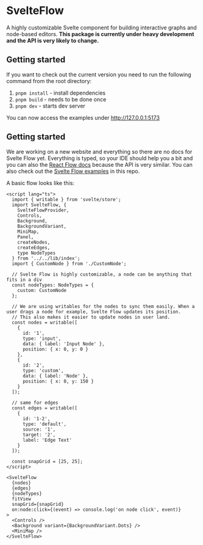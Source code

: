 # SvelteFlow

A highly customizable Svelte component for building interactive graphs and node-based editors. **This package is currently under heavy development and the API is very likely to change.**

## Getting started

If you want to check out the current version you need to run the following command from the root directory:

1. `pnpm install` - install dependencies
2. `pnpm build` - needs to be done once
3. `pnpm dev` - starts dev server

You can now access the examples under http://127.0.0.1:5173

## Getting started

We are working on a new website and everything so there are no docs for Svelte Flow yet. Everything is typed, so your IDE should help you a bit and you can also the [React Flow docs](https://reactflow.dev/docs) because the API is very similar. You can also check out the [Svelte Flow examples](/packages/svelte/src/routes) in this repo.

A basic flow looks like this:

```svelte
<script lang="ts">
  import { writable } from 'svelte/store';
  import SvelteFlow, {
    SvelteFlowProvider,
    Controls,
    Background,
    BackgroundVariant,
    MiniMap,
    Panel,
    createNodes,
    createEdges,
    type NodeTypes
  } from '../../lib/index';
  import { CustomNode } from './CustomNode';

  // Svelte Flow is highly customizable, a node can be anything that fits in a div
  const nodeTypes: NodeTypes = {
    custom: CustomNode
  };
  
  // We are using writables for the nodes to sync them easily. When a user drags a node for example, Svelte Flow updates its position.
  // This also makes it easier to update nodes in user land.
  const nodes = writable([
    {
      id: '1',
      type: 'input',
      data: { label: 'Input Node' },
      position: { x: 0, y: 0 }
    },
    {
      id: '2',
      type: 'custom',
      data: { label: 'Node' },
      position: { x: 0, y: 150 }
    }
  ]);

  // same for edges
  const edges = writable([
    {
      id: '1-2',
      type: 'default',
      source: '1',
      target: '2',
      label: 'Edge Text'
    }
  ]);

  const snapGrid = [25, 25];
</script>

<SvelteFlow
  {nodes}
  {edges}
  {nodeTypes}
  fitView
  snapGrid={snapGrid}
  on:node:click={(event) => console.log('on node click', event)}
>
  <Controls />
  <Background variant={BackgroundVariant.Dots} />
  <MiniMap />
</SvelteFlow>
```
